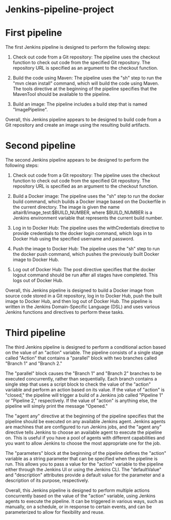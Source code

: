 # Jenkins-pipeline-project

# First pipeline
The first Jenkins pipeline is designed to perform the following steps:

  1. Check out code from a Git repository: The pipeline uses the checkout function to check out code from the specified Git repository. The repository URL is specified        as an argument to the checkout function.

  2. Build the code using Maven: The pipeline uses the "sh" step to run the "mvn clean install" command, which will build the code using Maven. The tools directive at        the beginning of the pipeline specifies that the MavenTool should be available to the pipeline.

  3. Build an image: The pipeline includes a build step that is named "ImagePipeline".

Overall, this Jenkins pipeline appears to be designed to build code from a Git repository and create an image using the resulting build artifacts.


# Second pipeline
The second Jenkins pipeline appears to be designed to perform the following steps:

  1. Check out code from a Git repository: The pipeline uses the checkout function to check out code from the specified Git repository. The repository URL is specified        as an argument to the checkout function.

  2. Build a Docker image: The pipeline uses the "sh" step to run the docker build command, which builds a Docker image based on the Dockerfile in the current directory.      The image is given the name altair8/image_test:$BUILD_NUMBER, where $BUILD_NUMBER is a Jenkins environment variable that represents the current build number.

  3. Log in to Docker Hub: The pipeline uses the withCredentials directive to provide credentials to the docker login command, which logs in to Docker Hub using the          specified username and password.

  4. Push the image to Docker Hub: The pipeline uses the "sh" step to run the docker push command, which pushes the previously built Docker image to Docker Hub.

  5. Log out of Docker Hub: The post directive specifies that the docker logout command should be run after all stages have completed. This logs out of Docker Hub.

Overall, this Jenkins pipeline is designed to build a Docker image from source code stored in a Git repository, log in to Docker Hub, push the built image to Docker Hub, and then log out of Docker Hub. The pipeline is written in the Jenkins Domain-Specific Language (DSL) and uses various Jenkins functions and directives to perform these tasks.


# Third pipeline
The third Jenkins pipeline is designed to perform a conditional action based on the value of an "action" variable. The pipeline consists of a single stage called "Action" that contains a "parallel" block with two branches called "Branch 1" and "Branch 2."

The "parallel" block causes the "Branch 1" and "Branch 2" branches to be executed concurrently, rather than sequentially. Each branch contains a single step that uses a script block to check the value of the "action" variable and perform an action based on its value. If the value of "action" is "closed," the pipeline will trigger a build of a Jenkins job called "Pipeline 1" or "Pipeline 2," respectively. If the value of "action" is anything else, the pipeline will simply print the message "Opened."

The "agent any" directive at the beginning of the pipeline specifies that the pipeline should be executed on any available Jenkins agent. Jenkins agents are machines that are configured to run Jenkins jobs, and the "agent any" directive tells Jenkins to choose an available agent to execute the pipeline on. This is useful if you have a pool of agents with different capabilities and you want to allow Jenkins to choose the most appropriate one for the job.

The "parameters" block at the beginning of the pipeline defines the "action" variable as a string parameter that can be specified when the pipeline is run. This allows you to pass a value for the "action" variable to the pipeline either through the Jenkins UI or using the Jenkins CLI. The "defaultValue" and "description" attributes provide a default value for the parameter and a description of its purpose, respectively.

Overall, this Jenkins pipeline is designed to perform multiple actions concurrently based on the value of the "action" variable, using Jenkins agents to execute the pipeline. It can be triggered in various ways, such as manually, on a schedule, or in response to certain events, and can be parameterized to allow for flexibility and reuse.
